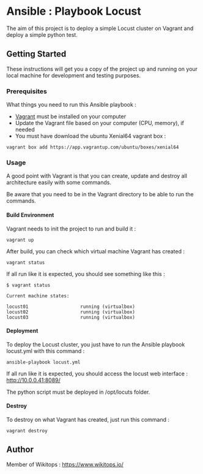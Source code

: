 # Ansible : Playbook Locust
The aim of this project is to deploy a simple Locust cluster on Vagrant and deploy a simple python test.

## Getting Started

These instructions will get you a copy of the project up and running on your local machine for development and testing purposes.

### Prerequisites

What things you need to run this Ansible playbook :

* [Vagrant](https://www.vagrantup.com/docs/installation/) must be installed on your computer
* Update the Vagrant file based on your computer (CPU, memory), if needed
* You must have download the ubuntu Xenial64 vagrant box :

```
vagrant box add https://app.vagrantup.com/ubuntu/boxes/xenial64
```

### Usage

A good point with Vagrant is that you can create, update and destroy all architecture easily with some commands.

Be aware that you need to be in the Vagrant directory to be able to run the commands.

#### Build Environment

Vagrant needs to init the project to run and build it :

```
vagrant up
```

After build, you can check which virtual machine Vagrant has created :

```
vagrant status
```

If all run like it is expected, you should see something like this :

```
$ vagrant status

Current machine states:

locust01                   running (virtualbox)
locust02                   running (virtualbox)
locust03                   running (virtualbox)
```

#### Deployment

To deploy the Locust cluster, you just have to run the Ansible playbook locust.yml with this command :

```
ansible-playbook locust.yml
```

If all run like it is expected, you should access the locust web interface : http://10.0.0.41:8089/

The python script must be deployed in /opt/locuts folder.

#### Destroy

To destroy on what Vagrant has created, just run this command :

```
vagrant destroy
```

## Author

Member of Wikitops : https://www.wikitops.io/
